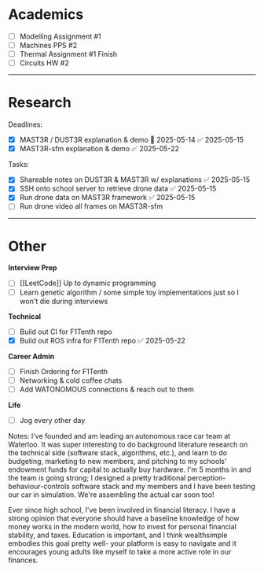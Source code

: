 
# Academics

- [ ] Modelling Assignment #1
- [ ] Machines PPS #2
- [ ] Thermal Assignment #1 Finish
- [ ] Circuits HW #2

----
# Research

Deadlines:
- [x] MAST3R / DUST3R explanation & demo 📅 2025-05-14 ✅ 2025-05-15
- [x] MAST3R-sfm explanation & demo ✅ 2025-05-22

Tasks:
- [x] Shareable notes on DUST3R & MAST3R w/ explanations ✅ 2025-05-15
- [x] SSH onto school server to retrieve drone data ✅ 2025-05-15
- [x] Run drone data on MAST3R framework ✅ 2025-05-15
- [ ] Run drone video all frames on MAST3R-sfm

-----
# Other
**Interview Prep**
- [ ] [[LeetCode]] Up to dynamic programming
- [ ] Learn genetic algorithm / some simple toy implementations just so I won't die during interviews

**Technical**
- [ ] Build out CI for F1Tenth repo
- [x] Build out ROS infra for F1Tenth repo ✅ 2025-05-22

**Career Admin**
- [ ] Finish Ordering for F1Tenth
- [ ] Networking & cold coffee chats
- [ ] Add WATONOMOUS connections & reach out to them

**Life**
- [ ] Jog every other day

Notes:
I've founded and am leading an autonomous race car team at Waterloo. It was super interesting to do background literature research on the technical side (software stack, algorithms, etc.), and learn to do budgeting, marketing to new members, and pitching to my schools' endowment funds for capital to actually buy hardware. I'm 5 months in and the team is going strong; I designed a pretty traditional perception-behaviour-controls software stack and my members and I have been testing our car in simulation. We're assembling the actual car soon too!

Ever since high school, I've been involved in financial literacy. I have a strong opinion that everyone should have a baseline knowledge of how money works in the modern world, how to invest for personal financial stability, and taxes. Education is important, and I think wealthsimple embodies this goal pretty well- your platform is easy to navigate and it encourages young adults like myself to take a more active role in our finances. 